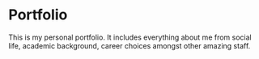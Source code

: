 # Portfolio
This is my personal portfolio. It includes everything about me from social life, academic background, career choices amongst other amazing staff.
